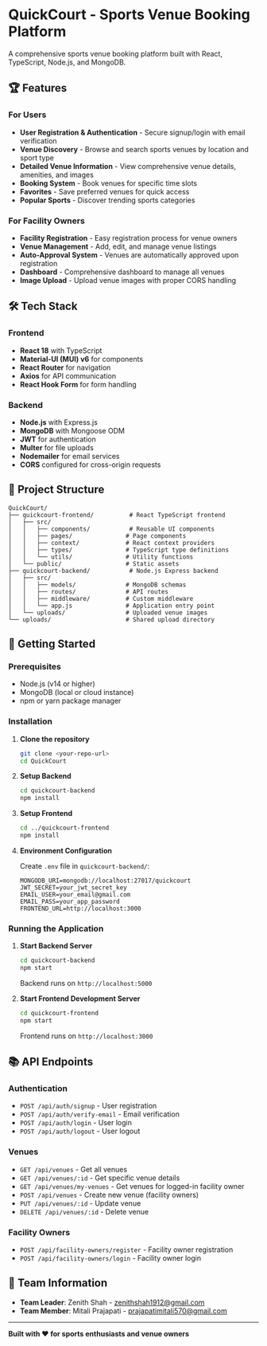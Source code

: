 # QuickCourt - Sports Venue Booking Platform

A comprehensive sports venue booking platform built with React, TypeScript, Node.js, and MongoDB.

## 🏆 Features

### For Users
- **User Registration & Authentication** - Secure signup/login with email verification
- **Venue Discovery** - Browse and search sports venues by location and sport type
- **Detailed Venue Information** - View comprehensive venue details, amenities, and images
- **Booking System** - Book venues for specific time slots
- **Favorites** - Save preferred venues for quick access
- **Popular Sports** - Discover trending sports categories

### For Facility Owners
- **Facility Registration** - Easy registration process for venue owners
- **Venue Management** - Add, edit, and manage venue listings
- **Auto-Approval System** - Venues are automatically approved upon registration
- **Dashboard** - Comprehensive dashboard to manage all venues
- **Image Upload** - Upload venue images with proper CORS handling

## 🛠️ Tech Stack

### Frontend
- **React 18** with TypeScript
- **Material-UI (MUI) v6** for components
- **React Router** for navigation
- **Axios** for API communication
- **React Hook Form** for form handling

### Backend
- **Node.js** with Express.js
- **MongoDB** with Mongoose ODM
- **JWT** for authentication
- **Multer** for file uploads
- **Nodemailer** for email services
- **CORS** configured for cross-origin requests

## 📁 Project Structure

```
QuickCourt/
├── quickcourt-frontend/          # React TypeScript frontend
│   ├── src/
│   │   ├── components/           # Reusable UI components
│   │   ├── pages/               # Page components
│   │   ├── context/             # React context providers
│   │   ├── types/               # TypeScript type definitions
│   │   └── utils/               # Utility functions
│   └── public/                  # Static assets
├── quickcourt-backend/           # Node.js Express backend
│   ├── src/
│   │   ├── models/              # MongoDB schemas
│   │   ├── routes/              # API routes
│   │   ├── middleware/          # Custom middleware
│   │   └── app.js               # Application entry point
│   └── uploads/                 # Uploaded venue images
└── uploads/                     # Shared upload directory
```

## 🚀 Getting Started

### Prerequisites
- Node.js (v14 or higher)
- MongoDB (local or cloud instance)
- npm or yarn package manager

### Installation

1. **Clone the repository**
   ```bash
   git clone <your-repo-url>
   cd QuickCourt
   ```

2. **Setup Backend**
   ```bash
   cd quickcourt-backend
   npm install
   ```

3. **Setup Frontend**
   ```bash
   cd ../quickcourt-frontend
   npm install
   ```

4. **Environment Configuration**
   
   Create `.env` file in `quickcourt-backend/`:
   ```env
   MONGODB_URI=mongodb://localhost:27017/quickcourt
   JWT_SECRET=your_jwt_secret_key
   EMAIL_USER=your_email@gmail.com
   EMAIL_PASS=your_app_password
   FRONTEND_URL=http://localhost:3000
   ```

### Running the Application

1. **Start Backend Server**
   ```bash
   cd quickcourt-backend
   npm start
   ```
   Backend runs on `http://localhost:5000`

2. **Start Frontend Development Server**
   ```bash
   cd quickcourt-frontend
   npm start
   ```
   Frontend runs on `http://localhost:3000`

## 📚 API Endpoints

### Authentication
- `POST /api/auth/signup` - User registration
- `POST /api/auth/verify-email` - Email verification
- `POST /api/auth/login` - User login
- `POST /api/auth/logout` - User logout

### Venues
- `GET /api/venues` - Get all venues
- `GET /api/venues/:id` - Get specific venue details
- `GET /api/venues/my-venues` - Get venues for logged-in facility owner
- `POST /api/venues` - Create new venue (facility owners)
- `PUT /api/venues/:id` - Update venue
- `DELETE /api/venues/:id` - Delete venue

### Facility Owners
- `POST /api/facility-owners/register` - Facility owner registration
- `POST /api/facility-owners/login` - Facility owner login

## 👥 Team Information

- **Team Leader**: Zenith Shah - zenithshah1912@gmail.com
- **Team Member**: Mitali Prajapati - prajapatimitali570@gmail.com

---

**Built with ❤️ for sports enthusiasts and venue owners**
